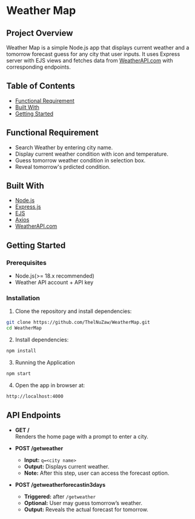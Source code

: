 # Weather Map 

## Project Overview
Weather Map is a simple Node.js app that displays current weather and a tomorrow forecast guess for any city that user inputs. It uses Express server with EJS views and fetches data from [WeatherAPI.com](https://openweathermap.org/api) with corresponding endpoints.

## Table of Contents
- [Functional Requirement](#funreq)
- [Built With](#builtwith)
- [Getting Started](#getting-s)

<a href = 'funreq'></a>
## Functional Requirement
- Search Weather by entering city name.
- Display current weather condition with icon and temperature.
- Guess tomorrow weather condition in selection box.
- Reveal tomorrow's prdicted condition.
<a href = 'builtwith'></a>
## Built With
- [Node.js](https://nodejs.org/en)
- [Express.js](https://expressjs.com/)
- [EJS](https://ejs.co/)
- [Axios](https://axios-http.com/docs/intro)
- [WeatherAPI.com](https://openweathermap.org/api)
<a href = 'getting-s'></a>
## Getting Started
### Prerequisites
- Node.js(>= 18.x recommended)
- Weather API account + API key

### Installation
1. Clone the repository and install dependencies:
```bash
git clone https://github.com/ThelNuZaw/WeatherMap.git
cd WeatherMap
```
2. Install dependencies:
```bash
npm install
```
3. Running the Application
```bash
npm start
```
4. Open the app in browser at:
```bash
http://localhost:4000
```
## API Endpoints

- **GET /**  
  Renders the home page with a prompt to enter a city.

- **POST /getweather**  
  - **Input:** `q=<city name>`  
  - **Output:** Displays current weather.
  - **Note:** After this step, user can access the forecast option.

- **POST /getweatherforecastin3days**  
  - **Triggered:** after `/getweather`  
  - **Optional:** User may guess tomorrow’s weather.
  - **Output:** Reveals the actual forecast for tomorrow.
